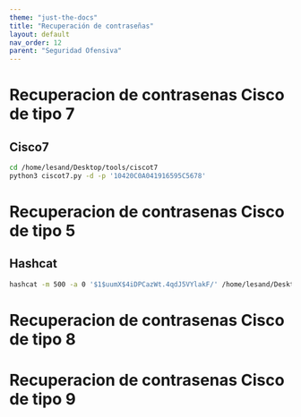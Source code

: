 ```yaml
---
theme: "just-the-docs"
title: "Recuperación de contraseñas"
layout: default
nav_order: 12
parent: "Seguridad Ofensiva"
---
```

# Recuperacion de contrasenas Cisco de tipo 7
## Cisco7
```bash
cd /home/lesand/Desktop/tools/ciscot7
python3 ciscot7.py -d -p '10420C0A041916595C5678'
```
# Recuperacion de contrasenas Cisco de tipo 5
## Hashcat
```bash
hashcat -m 500 -a 0 '$1$uumX$4iDPCazWt.4qdJ5VYlakF/' /home/lesand/Desktop/tools/diccionarios/diccionario.txt
```
# Recuperacion de contrasenas Cisco de tipo 8
# Recuperacion de contrasenas Cisco de tipo 9
